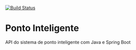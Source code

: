 [![Build Status](https://travis-ci.com/tiagocomputer/ponto-inteligente-api.svg?branch=develop)](https://travis-ci.com/tiagocomputer/ponto-inteligente-api)
# Ponto Inteligente
API do sistema de ponto inteligente com Java e Spring Boot
